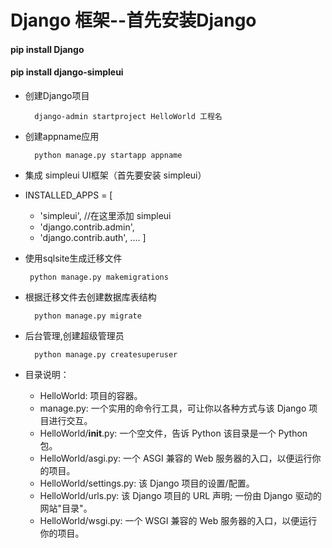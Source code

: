 # Django 框架--首先安装Django 
#### pip install Django 
#### pip install django-simpleui

* 创建Django项目

        django-admin startproject HelloWorld 工程名 
    
* 创建appname应用

        python manage.py startapp appname

* 集成 simpleui UI框架（首先要安装 simpleui）

* INSTALLED_APPS = [
   * 'simpleui', //在这里添加 simpleui
   *  'django.contrib.admin',
   *  'django.contrib.auth',
    ....
]
* 使用sqlsite生成迁移文件

       python manage.py makemigrations
* 根据迁移文件去创建数据库表结构

        python manage.py migrate
* 后台管理,创建超级管理员      
        
        python manage.py createsuperuser      
* 目录说明：

    * HelloWorld: 项目的容器。
    * manage.py: 一个实用的命令行工具，可让你以各种方式与该 Django 项目进行交互。
    * HelloWorld/__init__.py: 一个空文件，告诉 Python 该目录是一个 Python 包。
    * HelloWorld/asgi.py: 一个 ASGI 兼容的 Web 服务器的入口，以便运行你的项目。
    * HelloWorld/settings.py: 该 Django 项目的设置/配置。
    * HelloWorld/urls.py: 该 Django 项目的 URL 声明; 一份由 Django 驱动的网站"目录"。
    * HelloWorld/wsgi.py: 一个 WSGI 兼容的 Web 服务器的入口，以便运行你的项目。
    